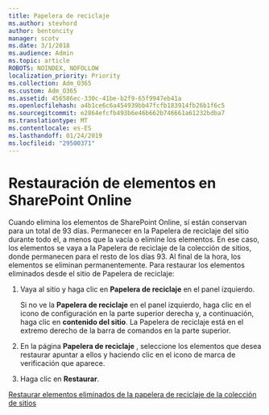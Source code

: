 ```yaml
---
title: Papelera de reciclaje
ms.author: stevhord
author: bentoncity
manager: scotv
ms.date: 3/1/2018
ms.audience: Admin
ms.topic: article
ROBOTS: NOINDEX, NOFOLLOW
localization_priority: Priority
ms.collection: Adm_O365
ms.custom: Adm_O365
ms.assetid: 456586ec-330c-41be-b2f9-65f9947eb41a
ms.openlocfilehash: a4b1ce6c6a454939bb47fcfb183914fb26b1f6c5
ms.sourcegitcommit: e2864efcfb493b6e46b662b746661a61232bdba7
ms.translationtype: MT
ms.contentlocale: es-ES
ms.lasthandoff: 01/24/2019
ms.locfileid: "29500371"
---
```

# <a name="restore-items-in-sharepoint-online"></a>Restauración de elementos en SharePoint Online

Cuando elimina los elementos de SharePoint Online, sí están conservan para un total de 93 días. Permanecer en la Papelera de reciclaje del sitio durante todo el, a menos que la vacía o elimine los elementos. En ese caso, los elementos se vaya a la Papelera de reciclaje de la colección de sitios, donde permanecen para el resto de los días 93. Al final de la hora, los elementos se eliminan permanentemente. Para restaurar los elementos eliminados desde el sitio de Papelera de reciclaje:
  
1. Vaya al sitio y haga clic en **Papelera de reciclaje** en el panel izquierdo. 
    
    Si no ve la **Papelera de reciclaje** en el panel izquierdo, haga clic en el icono de configuración en la parte superior derecha y, a continuación, haga clic en **contenido del sitio**. La Papelera de reciclaje está en el extremo derecho de la barra de comandos en la parte superior.
    
2. En la página **Papelera de reciclaje** , seleccione los elementos que desea restaurar apuntar a ellos y haciendo clic en el icono de marca de verificación que aparece. 
    
3. Haga clic en **Restaurar**.
    
[Restaurar elementos eliminados de la papelera de reciclaje de la colección de sitios ](https://go.microsoft.com/fwlink/?linkid=866439)
  

